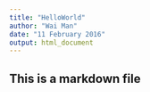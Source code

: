 ```yaml
---
title: "HelloWorld"
author: "Wai Man"
date: "11 February 2016"
output: html_document
---
```


## This is a markdown file
